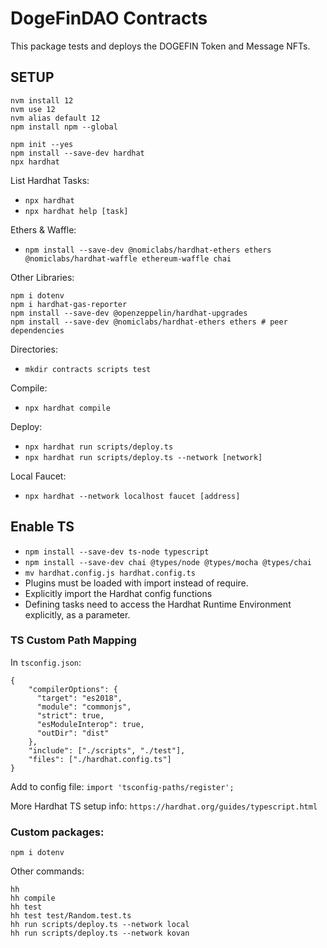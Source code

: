 # DogeFinDAO Contracts

This package tests and deploys the DOGEFIN Token and Message NFTs.

## SETUP

```
nvm install 12
nvm use 12
nvm alias default 12
npm install npm --global
```

```
npm init --yes
npm install --save-dev hardhat
npx hardhat
```

List Hardhat Tasks:

- `npx hardhat`
- `npx hardhat help [task]`

Ethers & Waffle:

- `npm install --save-dev @nomiclabs/hardhat-ethers ethers @nomiclabs/hardhat-waffle ethereum-waffle chai`

Other Libraries:

```
npm i dotenv
npm i hardhat-gas-reporter
npm install --save-dev @openzeppelin/hardhat-upgrades
npm install --save-dev @nomiclabs/hardhat-ethers ethers # peer dependencies
```

Directories:

- `mkdir contracts scripts test`

Compile:

- `npx hardhat compile`

Deploy:

- `npx hardhat run scripts/deploy.ts`
- `npx hardhat run scripts/deploy.ts --network [network]`

Local Faucet:

- `npx hardhat --network localhost faucet [address]`

## Enable TS

- `npm install --save-dev ts-node typescript`
- `npm install --save-dev chai @types/node @types/mocha @types/chai`
- `mv hardhat.config.js hardhat.config.ts`
- Plugins must be loaded with import instead of require.
- Explicitly import the Hardhat config functions
- Defining tasks need to access the Hardhat Runtime Environment explicitly, as a parameter.

### TS Custom Path Mapping

In `tsconfig.json`:

```
{
    "compilerOptions": {
      "target": "es2018",
      "module": "commonjs",
      "strict": true,
      "esModuleInterop": true,
      "outDir": "dist"
    },
    "include": ["./scripts", "./test"],
    "files": ["./hardhat.config.ts"]
}
```

Add to config file:
`import 'tsconfig-paths/register';`

More Hardhat TS setup info: `https://hardhat.org/guides/typescript.html`

### Custom packages:

```
npm i dotenv
```

Other commands:

```
hh
hh compile
hh test
hh test test/Random.test.ts
hh run scripts/deploy.ts --network local
hh run scripts/deploy.ts --network kovan
```
